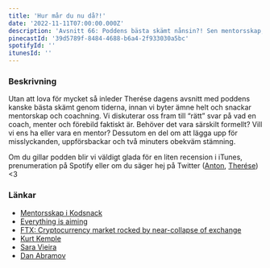 ```yaml
---
title: 'Hur mår du nu då?!'
date: '2022-11-11T07:00:00.000Z'
description: 'Avsnitt 66: Poddens bästa skämt nånsin?! Sen mentorsskap, coachning, förebilder och mycket annat!'
pinecastId: '39d5789f-8484-4688-b6a4-2f933030a5bc'
spotifyId: ''
itunesId: ''
---
```


### Beskrivning

Utan att lova för mycket så inleder Therése dagens avsnitt med poddens kanske bästa skämt genom tiderna, innan vi byter ämne helt och snackar mentorskap och coachning. Vi diskuterar oss fram till “rätt” svar på vad en coach, menter och förebild faktiskt är. Behöver det vara särskilt formellt? Vill vi ens ha eller vara en mentor? Dessutom en del om att lägga upp för misslyckanden, uppförsbackar och två minuters obekväm stämning.

Om du gillar podden blir vi väldigt glada för en liten recension i iTunes, prenumeration på Spotify eller om du säger hej på Twitter ([Anton](https://twitter.com/Awnton), [Therése](https://twitter.com/tkomstadius)) &lt;3

### Länkar

- [Mentorsskap i Kodsnack](https://kodsnack.se/240/)
- [Everything is aiming](https://nesslabs.com/everything-is-aiming)
- [FTX: Cryptocurrency market rocked by near-collapse of exchange](https://www.bbc.com/news/business-63564364)
- [Kurt Kemple](https://twitter.com/theworstdev)
- [Sara Vieira](https://twitter.com/NikkitaFTW)
- [Dan Abramov](https://twitter.com/dan_abramov)
